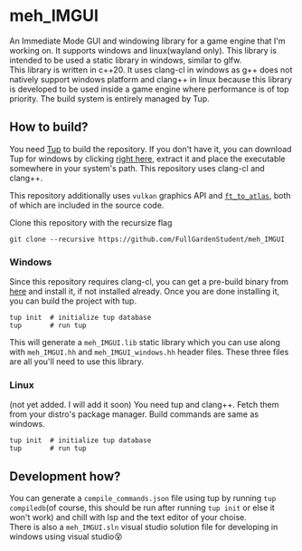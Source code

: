 # meh_IMGUI

An Immediate Mode GUI and windowing library for a game engine that I'm working on. It supports windows and linux(wayland only).
This library is intended to be used a static library in windows, similar to glfw.\
This library is written in c++20. It uses clang-cl in windows as g++ does not natively support windows platform and clang++ in linux because this library is developed to be used inside a game engine where performance is of top priority. The build system is entirely managed by Tup.

## How to build?
You need [Tup](https://gittup.org/tup/) to build the repository. If you don't have it, you can download Tup for windows by clicking [right here](https://gittup.org/tup/win32/tup-latest.zip), extract it and place the executable somewhere in your system's path. This repository uses clang-cl and clang++.

This repository additionally uses `vulkan` graphics API and [`ft_to_atlas`](https://github.com/FullGardenStudent/ft_to_atlas), both of which are included in the source code.

Clone this repository with the recursize flag
```git
git clone --recursive https://github.com/FullGardenStudent/meh_IMGUI
```
### Windows
Since this repository requires clang-cl, you can get a pre-build binary from [here](https://releases.llvm.org/download.html) and install it, if not installed already. Once you are done installing it, you can build the project with tup. 
```tup
tup init  # initialize tup database
tup       # run tup
```
This will generate a `meh_IMGUI.lib` static library which you can use along with `meh_IMGUI.hh` and `meh_IMGUI_windows.hh` header files. These three files are all you'll need to use this library.
### Linux
(not yet added. I will add it soon)
You need tup and clang++. Fetch them from your distro's package manager. Build commands are same as windows.
```tup
tup init  # initialize tup database
tup       # run tup
```
## Development how?
You can generate a `compile_commands.json` file using tup by running `tup compiledb`(of course, this should be run after running `tup init` or else it won't work) and chill with lsp and the text editor of your choise.\
There is also a `meh_IMGUI.sln` visual studio solution file for developing in windows using visual studio😵
